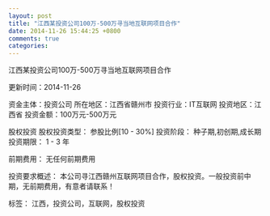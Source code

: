 ```yaml
---
layout: post
title: "江西某投资公司100万-500万寻当地互联网项目合作"
date: 2014-11-26 15:44:25 +0800
comments: true
categories: 
---
```

江西某投资公司100万-500万寻当地互联网项目合作



更新时间：2014-11-26

资金主体：投资公司
所在地区：江西省赣州市
投资行业：IT互联网
投资地区：江西省
投资金额：100万元-500万元

股权投资
股权投资类型：
                            参股比例[10 - 30%] 
                                                                                投资阶段：
                            种子期,初创期,成长期 
                                                                                                                                        投资期限：
                            1 - 3 年

前期费用：
无任何前期费用

投资要求概述：
本公司寻江西赣州互联网项目合作，股权投资。一般投资前中期，无前期费用，有意者请联系！

标签：
江西，投资公司，互联网，股权投资

